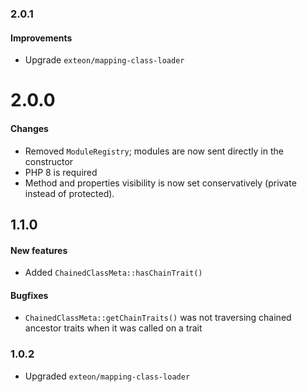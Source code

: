 ### 2.0.1

#### Improvements

* Upgrade `exteon/mapping-class-loader`

# 2.0.0

#### Changes

* Removed `ModuleRegistry`; modules are now sent directly in the constructor
* PHP 8 is required
* Method and properties visibility is now set conservatively (private instead 
  of protected).

## 1.1.0

#### New features

* Added `ChainedClassMeta::hasChainTrait()`

#### Bugfixes

* `ChainedClassMeta::getChainTraits()` was not traversing chained ancestor 
  traits when it was called on a trait

### 1.0.2

* Upgraded `exteon/mapping-class-loader`